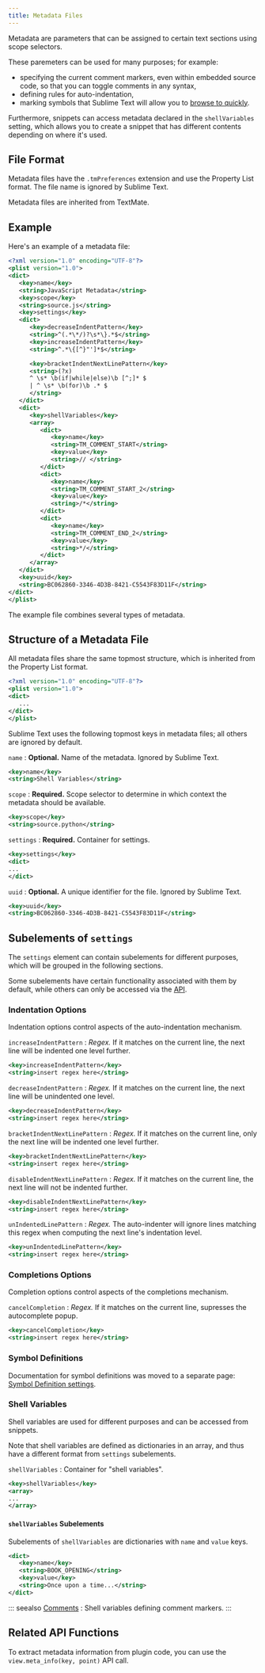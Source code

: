 ```yaml
---
title: Metadata Files
---
```


Metadata are parameters that can be assigned to certain text sections using
scope selectors.

<!-- TODO ref scope selectors -->

These paremeters can be used for many purposes; for example:

- specifying the current comment markers, even within embedded source code, so
  that you can toggle comments in any syntax,
- defining rules for auto-indentation,
- marking symbols that Sublime Text will allow you to
  [browse to quickly][goto-anything].

<!-- TODO Link to the separate comment and symbol sections from here -->

Furthermore, snippets can access metadata declared in the `shellVariables`
setting, which allows you to create a snippet that has different contents
depending on where it's used.

[goto-anything]: /guide/file-management/navigation.md#goto-anything

## File Format

Metadata files have the `.tmPreferences` extension and use the Property List
format.
The file name is ignored by Sublime Text.

<!-- TODO: add link to plist docs -->

Metadata files are inherited from TextMate.

## Example

Here's an example of a metadata file:

```xml
<?xml version="1.0" encoding="UTF-8"?>
<plist version="1.0">
<dict>
   <key>name</key>
   <string>JavaScript Metadata</string>
   <key>scope</key>
   <string>source.js</string>
   <key>settings</key>
   <dict>
      <key>decreaseIndentPattern</key>
      <string>^(.*\*/)?\s*\}.*$</string>
      <key>increaseIndentPattern</key>
      <string>^.*\{[^}"']*$</string>

      <key>bracketIndentNextLinePattern</key>
      <string>(?x)
      ^ \s* \b(if|while|else)\b [^;]* $
      | ^ \s* \b(for)\b .* $
      </string>
   </dict>
   <dict>
      <key>shellVariables</key>
      <array>
         <dict>
            <key>name</key>
            <string>TM_COMMENT_START</string>
            <key>value</key>
            <string>// </string>
         </dict>
         <dict>
            <key>name</key>
            <string>TM_COMMENT_START_2</string>
            <key>value</key>
            <string>/*</string>
         </dict>
         <dict>
            <key>name</key>
            <string>TM_COMMENT_END_2</string>
            <key>value</key>
            <string>*/</string>
         </dict>
      </array>
   </dict>
   <key>uuid</key>
   <string>BC062860-3346-4D3B-8421-C5543F83D11F</string>
</dict>
</plist>
```

The example file combines several types of metadata.

## Structure of a Metadata File

All metadata files share the same topmost structure, which is inherited from the
Property List format.

<!-- TODO: add plist docs -->

```xml
<?xml version="1.0" encoding="UTF-8"?>
<plist version="1.0">
<dict>
   ...
</dict>
</plist>
```

Sublime Text uses the following topmost keys in metadata files;
all others are ignored by default.

`name`
: **Optional.**
  Name of the metadata.
  Ignored by Sublime Text.

  ```xml
  <key>name</key>
  <string>Shell Variables</string>
  ```

`scope`
: **Required.**
  Scope selector to determine in which context the metadata should be available.

  ```xml
  <key>scope</key>
  <string>source.python</string>
  ```

`settings`
: **Required.**
  Container for settings.

  ```xml
  <key>settings</key>
  <dict>
  ...
  </dict>
  ```

`uuid`
: **Optional.**
  A unique identifier for the file.
  Ignored by Sublime Text.

  ```xml
  <key>uuid</key>
  <string>BC062860-3346-4D3B-8421-C5543F83D11F</string>
  ```


## Subelements of `settings`

The `settings` element can contain subelements for different purposes, which
will be grouped in the following sections.

Some subelements have certain functionality associated with them by default,
while others can only be accessed via the [API][].

### Indentation Options

Indentation options control aspects of the auto-indentation mechanism.

`increaseIndentPattern`
: *Regex.*
  If it matches on the current line, the next line will be indented one level
  further.

  ```xml
  <key>increaseIndentPattern</key>
  <string>insert regex here</string>
  ```

`decreaseIndentPattern`
: *Regex.*
  If it matches on the current line, the next line will be unindented one level.

  ```xml
  <key>decreaseIndentPattern</key>
  <string>insert regex here</string>
  ```

`bracketIndentNextLinePattern`
: *Regex.*
  If it matches on the current line, only the next line will be indented one
  level further.

  ```xml
  <key>bracketIndentNextLinePattern</key>
  <string>insert regex here</string>
  ```

`disableIndentNextLinePattern`
: *Regex.*
  If it matches on the current line, the next line will not be indented further.

  ```xml
  <key>disableIndentNextLinePattern</key>
  <string>insert regex here</string>
  ```

`unIndentedLinePattern`
: *Regex.*
  The auto-indenter will ignore lines matching this regex when computing the
  next line's indentation level.

  ```xml
  <key>unIndentedLinePattern</key>
  <string>insert regex here</string>
  ```

### Completions Options

Completion options control aspects of the completions mechanism.

`cancelCompletion`
: *Regex.*
  If it matches on the current line, supresses the autocomplete popup.

  ```xml
  <key>cancelCompletion</key>
  <string>insert regex here</string>
  ```

### Symbol Definitions

Documentation for symbol definitions was moved to a separate page:
[Symbol Definition settings][].

[Symbol Definition settings]: ./symbols.md#settings-subelements

### Shell Variables

Shell variables are used for different purposes and can be accessed from
snippets.

<!-- TODO: reference to section in snippets once added -->

Note that shell variables are defined as dictionaries in an array, and thus have
a different format from `settings` subelements.

`shellVariables`
: Container for "shell variables".

  ```xml
  <key>shellVariables</key>
  <array>
  ...
  </array>
  ```

#### `shellVariables` Subelements

Subelements of `shellVariables` are dictionaries with `name` and `value` keys.

```xml
<dict>
   <key>name</key>
   <string>BOOK_OPENING</string>
   <key>value</key>
   <string>Once upon a time...</string>
</dict>
```

::: seealso
[Comments](./comments.md#shellvariables-subelements)
: Shell variables defining comment markers.
:::

[API]: #related-api-functions

## Related API Functions

To extract metadata information from plugin code, you can use the
`view.meta_info(key, point)` API call.
